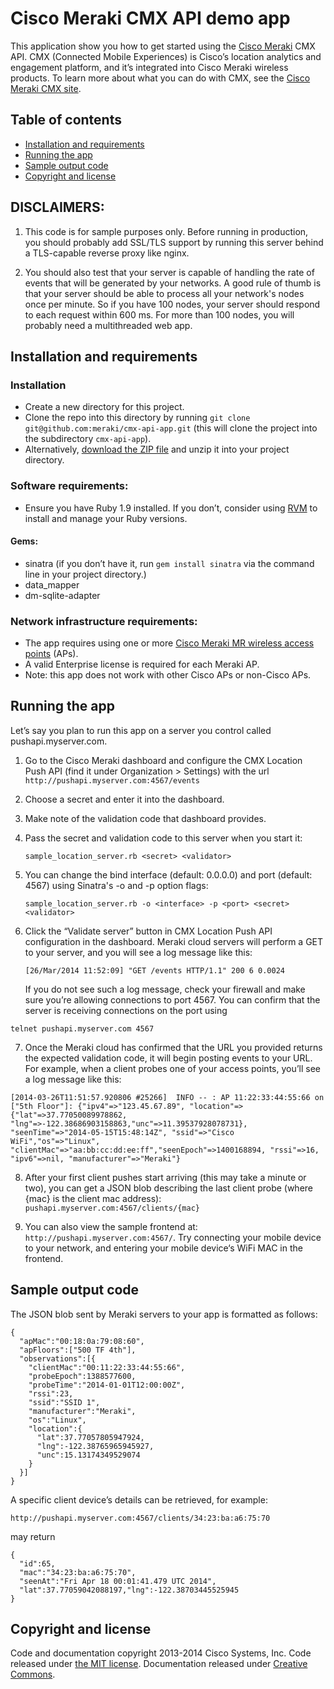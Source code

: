 # Cisco Meraki CMX API demo app

This application show you how to get started using the [Cisco Meraki](https://meraki.cisco.com/) CMX API. CMX (Connected Mobile Experiences) is Cisco’s location analytics and engagement platform, and it’s integrated into Cisco Meraki wireless products. To learn more about what you can do with CMX, see the [Cisco Meraki CMX site](https://meraki.cisco.com/solutions/cmx).

## Table of contents

- [Installation and requirements](#installation-and-requirements)
- [Running the app](#running-the-app)
- [Sample output code](#sample-output-code)
- [Copyright and license](#copyright-and-license)

## DISCLAIMERS:

1. This code is for sample purposes only. Before running in production,
   you should probably add SSL/TLS support by running this server behind a
   TLS-capable reverse proxy like nginx.

2. You should also test that your server is capable of handling the rate
   of events that will be generated by your networks. A good rule of thumb is
   that your server should be able to process all your network's nodes once per
   minute. So if you have 100 nodes, your server should respond to each request
   within 600 ms. For more than 100 nodes, you will probably need a multithreaded
   web app.

## Installation and requirements


### Installation

- Create a new directory for this project.
- Clone the repo into this directory by running `git clone git@github.com:meraki/cmx-api-app.git` (this will clone the project into the subdirectory `cmx-api-app`).
- Alternatively, [download the ZIP file](https://github.com/meraki/cmx-api-app/archive/master.zip) and unzip it into your project directory.

### Software requirements:

- Ensure you have Ruby 1.9 installed. If you don’t, consider using [RVM](https://rvm.io) to install and manage your Ruby versions.

#### Gems:

- sinatra (if you don’t have it, run `gem install sinatra` via the command line in your project directory.)
- data_mapper
- dm-sqlite-adapter

### Network infrastructure requirements:

- The app requires using one or more [Cisco Meraki MR wireless access points](https://meraki.cisco.com/products/wireless) (APs).
- A valid Enterprise license is required for each Meraki AP.
- Note: this app does not work with other Cisco APs or non-Cisco APs.



## Running the app
Let’s say you plan to run this app on a server you control called pushapi.myserver.com.

1. Go to the Cisco Meraki dashboard and configure the CMX Location Push API (find it under Organization > Settings) with the url `http://pushapi.myserver.com:4567/events`
2. Choose a secret and enter it into the dashboard.
3. Make note of the validation code that dashboard provides.
4. Pass the secret and validation code to this server when you start it:

	```sample_location_server.rb <secret> <validator>```
5. You can change the bind interface (default: 0.0.0.0) and port (default: 4567)
using Sinatra's -o and -p option flags:

	```sample_location_server.rb -o <interface> -p <port> <secret> <validator>```
6. Click the “Validate server” button in CMX Location Push API configuration in
the dashboard. Meraki cloud servers will perform a GET to your server, and you will
see a log message like this:

	```[26/Mar/2014 11:52:09] "GET /events HTTP/1.1" 200 6 0.0024```

	If you do not see such a log message, check your firewall and make sure
you’re allowing connections to port 4567. You can confirm that the server
is receiving connections on the port using

  ```telnet pushapi.myserver.com 4567```

7. Once the Meraki cloud has confirmed that the URL you provided returns the expected
validation code, it will begin posting events to your URL. For example, when
a client probes one of your access points, you’ll see a log message like
this:

  ```[2014-03-26T11:51:57.920806 #25266]  INFO -- : AP 11:22:33:44:55:66 on ["5th Floor"]: {"ipv4"=>"123.45.67.89", "location"=>{"lat"=>37.77050089978862, "lng"=>-122.38686903158863,"unc"=>11.39537928078731}, "seenTime"=>"2014-05-15T15:48:14Z", "ssid"=>"Cisco WiFi","os"=>"Linux", "clientMac"=>"aa:bb:cc:dd:ee:ff","seenEpoch"=>1400168894, "rssi"=>16, "ipv6"=>nil, "manufacturer"=>"Meraki"}```

8. After your first client pushes start arriving (this may take a minute or two),
you can get a JSON blob describing the last client probe (where {mac} is the client mac address): `pushapi.myserver.com:4567/clients/{mac}`

9. You can also view the sample frontend at: `http://pushapi.myserver.com:4567/`. Try connecting your mobile device to your network, and entering your mobile device‘s WiFi MAC in the frontend.

## Sample output code

The JSON blob sent by Meraki servers to your app is formatted as follows:

```
{
  "apMac":"00:18:0a:79:08:60",
  "apFloors":["500 TF 4th"],
  "observations":[{
    "clientMac":"00:11:22:33:44:55:66",
    "probeEpoch":1388577600,
    "probeTime":"2014-01-01T12:00:00Z",
    "rssi":23,
    "ssid":"SSID 1",
    "manufacturer":"Meraki",
    "os":"Linux",
    "location":{
      "lat":37.77057805947924,
      "lng":-122.38765965945927,
      "unc":15.13174349529074
    }
  }]
}
```

A specific client device’s details can be retrieved, for example:

`http://pushapi.myserver.com:4567/clients/34:23:ba:a6:75:70` 

may return

```
{
  "id":65,
  "mac":"34:23:ba:a6:75:70",
  "seenAt":"Fri Apr 18 00:01:41.479 UTC 2014",
  "lat":37.77059042088197,"lng":-122.38703445525945
}
```



## Copyright and license

Code and documentation copyright 2013-2014 Cisco Systems, Inc. Code released under [the MIT license](LICENSE). Documentation released under [Creative Commons](DOCS-LICENSE).
